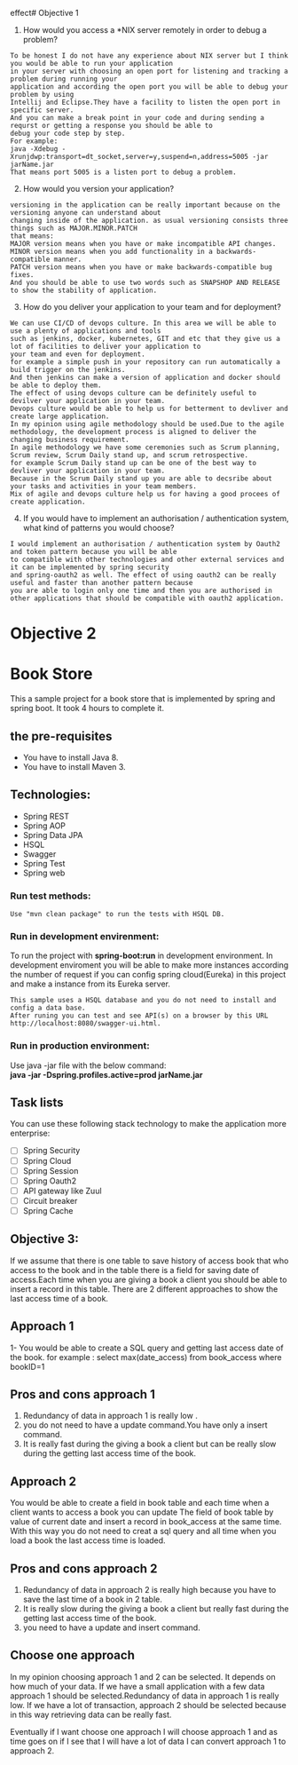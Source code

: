 
effect# Objective 1 
1. How would you access a *NIX server remotely in order to debug a problem?
```
To be honest I do not have any experience about NIX server but I think you would be able to run your application 
in your server with choosing an open port for listening and tracking a problem during running your 
application and according the open port you will be able to debug your problem by using
Intellij and Eclipse.They have a facility to listen the open port in specific server.
And you can make a break point in your code and during sending a requrst or getting a response you should be able to
debug your code step by step.
For example:
java -Xdebug -Xrunjdwp:transport=dt_socket,server=y,suspend=n,address=5005 -jar jarName.jar
That means port 5005 is a listen port to debug a problem.
```
2. How would you version your application?
```
versioning in the application can be really important because on the versioning anyone can understand about 
changing inside of the application. as usual versioning consists three things such as MAJOR.MINOR.PATCH
that means:
MAJOR version means when you have or make incompatible API changes.
MINOR version means when you add functionality in a backwards-compatible manner.
PATCH version means when you have or make backwards-compatible bug fixes.
And you should be able to use two words such as SNAPSHOP AND RELEASE to show the stability of application.
```
3. How do you deliver your application to your team and for deployment?
```
We can use CI/CD of devops culture. In this area we will be able to use a plenty of applications and tools
such as jenkins, docker, kubernetes, GIT and etc that they give us a lot of facilities to deliver your application to
your team and even for deployment.
for example a simple push in your repository can run automatically a build trigger on the jenkins.
And then jenkins can make a version of application and docker should be able to deploy them.
The effect of using devops culture can be definitely useful to devilver your application in your team.
Devops culture would be able to help us for betterment to devliver and create large application.
In my opinion using agile methodology should be used.Due to the agile methodology, the development process is aligned to deliver the changing business requirement.
In agile methodology we have some ceremonies such as Scrum planning, Scrum review, Scrum Daily stand up, and scrum retrospective.
for example Scrum Daily stand up can be one of the best way to devliver your application in your team.
Because in the Scrum Daily stand up you are able to decsribe about your tasks and activities in your team members.
Mix of agile and devops culture help us for having a good procees of create application. 
```
4. If you would have to implement an authorisation / authentication system, what kind of patterns you
would choose?
```
I would implement an authorisation / authentication system by Oauth2 and token pattern because you will be able 
to compatible with other technologies and other external services and it can be implemented by spring security
and spring-oauth2 as well. The effect of using oauth2 can be really useful and faster than another pattern because 
you are able to login only one time and then you are authorised in other applications that should be compatible with oauth2 application.
```
# Objective 2

# Book Store
This a sample project for a book store that is implemented by spring and spring boot.
It took 4 hours to complete it.

## the pre-requisites
* You have to install Java 8.
* You have to install Maven 3.

## Technologies: 
* Spring REST
* Spring AOP
* Spring Data JPA
* HSQL
* Swagger
* Spring Test
* Spring web  

### Run test methods:
```
Use "mvn clean package" to run the tests with HSQL DB.
```

### Run in development envirenment:
To run the project with **spring-boot:run** in development environment.
In development enviroment you will be able to make more instances according the number of request 
if you can config spring cloud(Eureka) in this project and make a instance from its Eureka server.
```
This sample uses a HSQL database and you do not need to install and config a data base.
After runing you can test and see API(s) on a browser by this URL http://localhost:8080/swagger-ui.html.  
```

### Run in production environment:
Use java -jar file with the below command:  
**java -jar -Dspring.profiles.active=prod jarName.jar**

## Task lists
You can use these following stack technology to make the application more enterprise:
- [ ] Spring Security
- [ ] Spring Cloud
- [ ] Spring Session
- [ ] Spring Oauth2
- [ ] API gateway like Zuul
- [ ] Circuit breaker
- [ ] Spring Cache

## Objective 3:
 If we assume that there is one table to save history of access book that who access to the book and in the table 
 there is a field for saving date of access.Each time when you are giving a book a client you should be able to insert 
 a record in this table.
 There are 2 different approaches to show the last access time of a book.
 
 ## Approach 1
 1- You would be able to create a SQL query and getting last access date of the book.
 for example : select max(date_access) from book_access where bookID=1
 ## Pros and cons approach 1
 1. Redundancy of data in approach 1 is really low .
 2. you do not need to have a update command.You have only a insert command.
 3. It is really fast during the giving a book a client but can be really slow during the getting last access time of the book.

 
 ## Approach 2
You would be able to create a field in book table and each time when a client wants to access a book you can update 
The field of book table by value of current date and insert a record in book_access at the same time. 
With this way you do not need to creat a sql query and all time when you load a book the last access time is loaded. 
## Pros and cons approach 2 
1. Redundancy of data in approach 2 is really high because you have to save the last time of a book in 2 table.
2. It is really slow during the giving a book a client but really fast during the getting last access time of the book.
3. you need to have a update and insert command.


## Choose one approach
In my opinion choosing approach 1 and 2 can be selected. It depends on how much of your data.
If we have a small application with a few data approach 1 should be selected.Redundancy of data in approach 1 is really low.
If we have a lot of transaction, approach 2 should be selected because in this way retrieving data can be really fast.

Eventually if I want choose one approach I will choose approach 1 and as time goes on if I see that I will have a lot of data
I can convert approach 1 to approach 2.     

  





 
 
 
   
 
